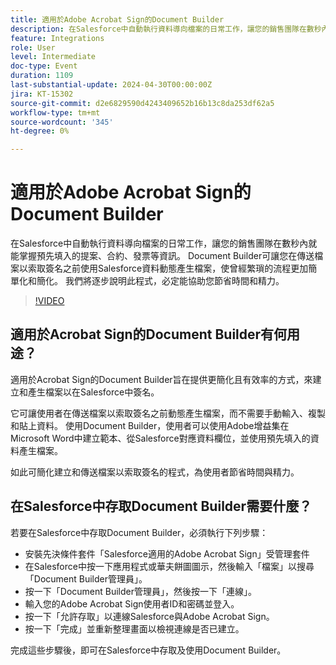 ```yaml
---
title: 適用於Adobe Acrobat Sign的Document Builder
description: 在Salesforce中自動執行資料導向檔案的日常工作，讓您的銷售團隊在數秒內就能掌握預先填入的提案、合約、發票等資訊。 Document Builder可讓您在傳送檔案以索取簽名之前使用Salesforce資料動態產生檔案，使曾經繁瑣的流程更加簡單化和簡化。
feature: Integrations
role: User
level: Intermediate
doc-type: Event
duration: 1109
last-substantial-update: 2024-04-30T00:00:00Z
jira: KT-15302
source-git-commit: d2e6829590d4243409652b16b13c8da253df62a5
workflow-type: tm+mt
source-wordcount: '345'
ht-degree: 0%

---
```



# 適用於Adobe Acrobat Sign的Document Builder

在Salesforce中自動執行資料導向檔案的日常工作，讓您的銷售團隊在數秒內就能掌握預先填入的提案、合約、發票等資訊。 Document Builder可讓您在傳送檔案以索取簽名之前使用Salesforce資料動態產生檔案，使曾經繁瑣的流程更加簡單化和簡化。 我們將逐步說明此程式，必定能協助您節省時間和精力。

>[!VIDEO](https://video.tv.adobe.com/v/3428193/?learn=on)

## 適用於Acrobat Sign的Document Builder有何用途？

適用於Acrobat Sign的Document Builder旨在提供更簡化且有效率的方式，來建立和產生檔案以在Salesforce中簽名。

它可讓使用者在傳送檔案以索取簽名之前動態產生檔案，而不需要手動輸入、複製和貼上資料。 使用Document Builder，使用者可以使用Adobe增益集在Microsoft Word中建立範本、從Salesforce對應資料欄位，並使用預先填入的資料產生檔案。

如此可簡化建立和傳送檔案以索取簽名的程式，為使用者節省時間與精力。

## 在Salesforce中存取Document Builder需要什麼？

若要在Salesforce中存取Document Builder，必須執行下列步驟：

* 安裝先決條件套件「Salesforce適用的Adobe Acrobat Sign」受管理套件
* 在Salesforce中按一下應用程式或華夫餅圖圖示，然後輸入「檔案」以搜尋「Document Builder管理員」。
* 按一下「Document Builder管理員」，然後按一下「連線」。
* 輸入您的Adobe Acrobat Sign使用者ID和密碼並登入。
* 按一下「允許存取」以連線Salesforce與Adobe Acrobat Sign。
* 按一下「完成」並重新整理畫面以檢視連線是否已建立。

完成這些步驟後，即可在Salesforce中存取及使用Document Builder。